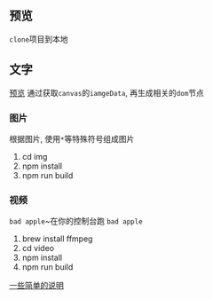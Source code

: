 ## 预览

`clone`项目到本地

## 文字
[预览](https://shiyangzhaoa.github.io/canvas2xx/)
通过获取`canvas`的`iamgeData`, 再生成相关的`dom`节点

### 图片
根据图片, 使用`*`等特殊符号组成图片

1. cd img
2. npm install
3. npm run build

### 视频
`bad apple`~在你的控制台跑 `bad apple`

1. brew install ffmpeg
2. cd video
3. npm install
4. npm run build

[一些简单的说明](https://juejin.im/post/5c2b766051882575f560553b)
